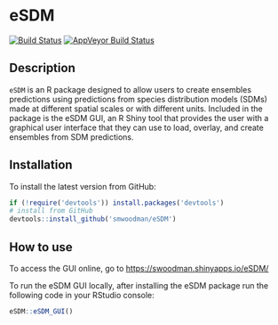 # eSDM

[![Build Status](https://travis-ci.org/smwoodman/eSDM.svg?branch=master)](https://travis-ci.org/smwoodman/eSDM)
[![AppVeyor Build Status](https://ci.appveyor.com/api/projects/status/github/smwoodman/eSDM?branch=master&svg=true)](https://ci.appveyor.com/project/smwoodman/eSDM)


## Description

`eSDM` is an R package designed to allow users to create ensembles predictions using predictions from species distribution models (SDMs) made at different spatial scales or with different units. Included in the package is the eSDM GUI, an R Shiny tool that provides the user with a graphical user interface that they can use to load, overlay, and create ensembles from SDM predictions.

## Installation

To install the latest version from GitHub:

```r
if (!require('devtools')) install.packages('devtools')
# install from GitHub
devtools::install_github('smwoodman/eSDM')
```

## How to use

To access the GUI online, go to https://swoodman.shinyapps.io/eSDM/

To run the eSDM GUI locally, after installing the eSDM package run the following code in your RStudio console:

```r
eSDM::eSDM_GUI()
```
